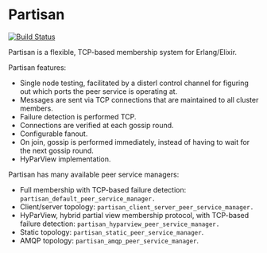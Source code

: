Partisan
=======================================================

[![Build Status](https://travis-ci.org/lasp-lang/partisan.svg?branch=master)](https://travis-ci.org/lasp-lang/partisan)

Partisan is a flexible, TCP-based membership system for Erlang/Elixir.

Partisan features:

* Single node testing, facilitated by a disterl control channel for figuring out which ports the peer service is operating at.
* Messages are sent via TCP connections that are maintained to all cluster members.
* Failure detection is performed TCP.
* Connections are verified at each gossip round.
* Configurable fanout.
* On join, gossip is performed immediately, instead of having to wait for the next gossip round.
* HyParView implementation.

Partisan has many available peer service managers:

* Full membership with TCP-based failure detection: `partisan_default_peer_service_manager.`
* Client/server topology: `partisan_client_server_peer_service_manager.`
* HyParView, hybrid partial view membership protocol, with TCP-based failure detection: `partisan_hyparview_peer_service_manager.`
* Static topology: `partisan_static_peer_service_manager`.
* AMQP topology: `partisan_amqp_peer_service_manager`.